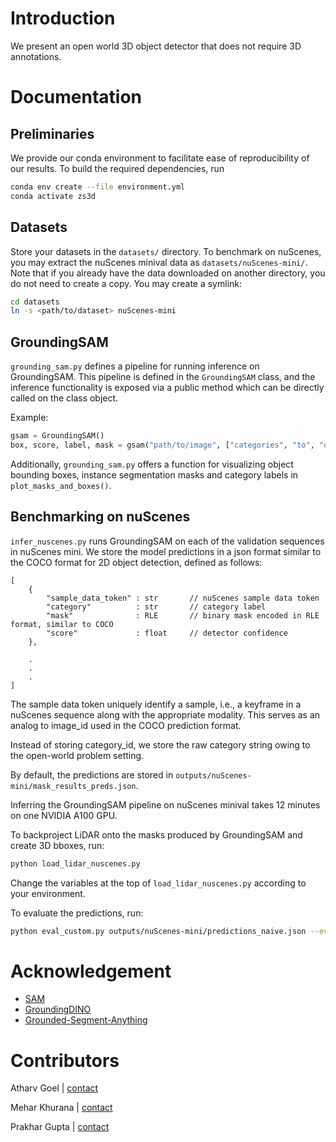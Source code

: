# Introduction
We present an open world 3D object detector that does not require 3D annotations. 

# Documentation

## Preliminaries
We provide our conda environment to facilitate ease of reproducibility of our results. To build the required dependencies, run
```bash
conda env create --file environment.yml
conda activate zs3d
```

## Datasets
Store your datasets in the `datasets/` directory. To benchmark on nuScenes, you may extract the nuScenes minival data as `datasets/nuScenes-mini/`. Note that if you already have the data downloaded on another directory, you do not need to create a copy. You may create a symlink:
```bash
cd datasets
ln -s <path/to/dataset> nuScenes-mini
```

## GroundingSAM
`grounding_sam.py` defines a pipeline for running inference on GroundingSAM. This pipeline is defined in the `GroundingSAM` class, and the inference functionality is exposed via a public method which can be directly called on the class object.

Example:
```py
gsam = GroundingSAM()
box, score, label, mask = gsam("path/to/image", ["categories", "to", "detect"])
```

Additionally, `grounding_sam.py` offers a function for visualizing object bounding boxes, instance segmentation masks and category labels in `plot_masks_and_boxes()`.

## Benchmarking on nuScenes 
`infer_nuscenes.py` runs GroundingSAM on each of the validation sequences in nuScenes mini. We store the model predictions in a json format similar to the COCO format for 2D object detection, defined as follows:
```
[
    {
        "sample_data_token" : str       // nuScenes sample data token
        "category"          : str       // category label 
        "mask"              : RLE       // binary mask encoded in RLE format, similar to COCO
        "score"             : float     // detector confidence
    },

    .
    .
    .
]
```
The sample data token uniquely identify a sample, i.e., a keyframe in a nuScenes sequence along with the appropriate modality. This serves as an analog to image_id used in the COCO prediction format.

Instead of storing category_id, we store the raw category string owing to the open-world problem setting.

By default, the predictions are stored in `outputs/nuScenes-mini/mask_results_preds.json`.

Inferring the GroundingSAM pipeline on nuScenes minival takes 12 minutes on one NVIDIA A100 GPU.

To backproject LiDAR onto the masks produced by GroundingSAM and create 3D bboxes, run:
```bash
python load_lidar_nuscenes.py
```
Change the variables at the top of `load_lidar_nuscenes.py` according to your environment.


To evaluate the predictions, run:
```bash
python eval_custom.py outputs/nuScenes-mini/predictions_naive.json --eval_set mini_val --version v1.0-trainval --dataroot /data2/mehark/nuScenes/nuScenes/ --verbose 10
```



# Acknowledgement
- [SAM](https://github.com/facebookresearch/segment-anything)
- [GroundingDINO](https://github.com/IDEA-Research/GroundingDINO)
- [Grounded-Segment-Anything](https://github.com/IDEA-Research/Grounded-Segment-Anything)

# Contributors
Atharv Goel | [contact](mailto:atharv21027@iiitd.ac.in) 

Mehar Khurana | [contact](mailto:mehar21541@iiitd.ac.in) 

Prakhar Gupta | [contact](mailto:prakhar21550@iiitd.ac.in) 